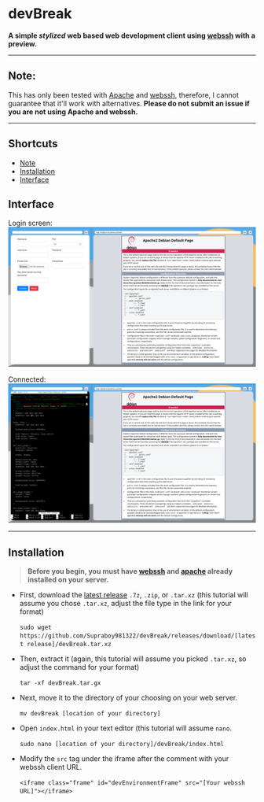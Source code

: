 # devBreak
**A simple _stylized_ web based web development client using [webssh](https://github.com/huashengdun/webssh/) with a preview.**

---
## Note:

This has only been tested with [Apache](https://httpd.apache.org/) and [webssh](https://github.com/huashengdun/webssh/), therefore, I cannot guarantee that it'll work with alternatives. **Please do not submit an issue if you are not using Apache and webssh.**

---
## Shortcuts

- [Note](https://github.com/Supraboy981322/devBreak/#note)
- [Installation](https://github.com/Supraboy981322/devBreak/#installation)
- [Interface](https://github.com/Supraboy981322/devBreak/#interface)


## Interface

Login screen:
![Not connected screenshot](/img/logged-out.png)

Connected:
![Connected screenshot](/img/connected.png)

---
## Installation
>**Before you begin, you must have [webssh](https://github.com/huashengdun/webssh/) and [apache](https://httpd.apache.org/) already installed on your server.**

- First, download the [latest release](https://github.com/Supraboy981322/devBreak/releases) `.7z`, `.zip`, or `.tar.xz` (this tutorial will assume you chose `.tar.xz`, adjust the file type in the link for your format)

  `sudo wget https://github.com/Supraboy981322/devBreak/releases/download/[latest release]/devBreak.tar.xz`

- Then, extract it (again, this tutorial will assume you picked `.tar.xz`, so adjust the command for your format)

  `tar -xf devBreak.tar.gx`

- Next, move it to the directory of your choosing on your web server.

  `mv devBreak [location of your directory]`

- Open `index.html` in your text editor (this tutorial will assume `nano`. 

  `sudo nano [location of your directory]/devBreak/index.html`

- Modify the `src` tag under the iframe after the comment with your webssh client URL.

  `<iframe class="frame" id="devEnvironmentFrame" src="[Your webssh URL]"></iframe>`
  